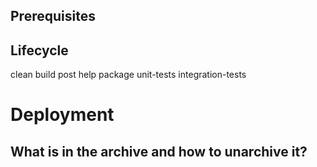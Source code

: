 ## Prerequisites

## Lifecycle

clean
build
post
help
package
unit-tests
integration-tests

# Deployment

## What is in the archive and how to unarchive it?
